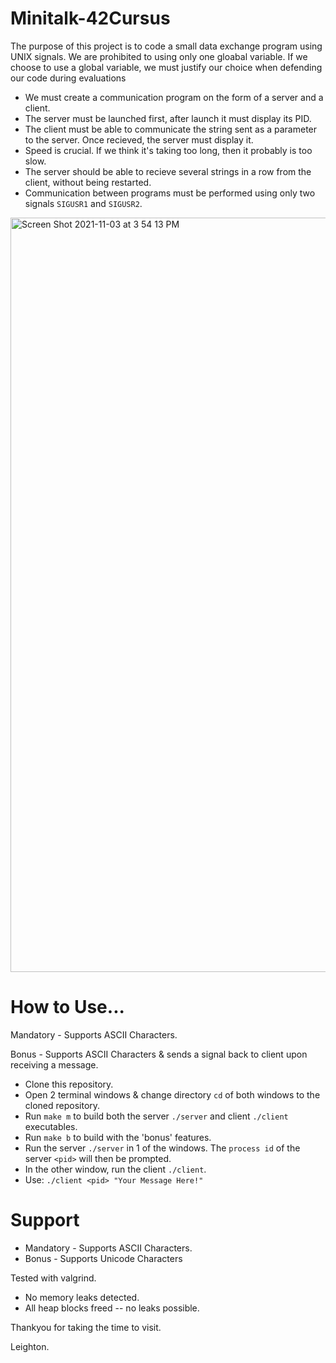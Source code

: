 # Minitalk-42Cursus

The purpose of this project is to code a small data exchange program using UNIX signals.
We are prohibited to using only one gloabal variable.
If we choose to use a global variable, we must justify our choice when defending our code during evaluations

- We must create a communication program on the form of a server and a client.
- The server must be launched first, after launch it must display its PID.
- The client must be able to communicate the string sent as a parameter to the server. Once recieved, the server must display it.
- Speed is crucial. If we think it's taking too long, then it probably is too slow.
- The server should be able to recieve several strings in a row from the client, without being restarted.
- Communication between programs must be performed using only two signals ```SIGUSR1``` and ```SIGUSR2```.

<img width="1207" alt="Screen Shot 2021-11-03 at 3 54 13 PM" src="https://user-images.githubusercontent.com/86273901/140013615-87117748-16a0-44c1-a8bc-e7418c7c9b50.png">

# How to Use...

Mandatory - Supports ASCII Characters.

Bonus     - Supports ASCII Characters & sends a signal back to client upon receiving a message.

- Clone this repository.
- Open 2 terminal windows & change directory ```cd``` of both windows to the cloned repository.
- Run ```make m``` to build both the server ```./server``` and client ```./client``` executables.
- Run ```make b``` to build with the 'bonus' features.
- Run the server ```./server``` in 1 of the windows. The ```process id``` of the server ```<pid>``` will then be prompted.
- In the other window, run the client ```./client```.
- Use:  ```./client <pid> "Your Message Here!"```

# Support

- Mandatory - Supports ASCII Characters.
- Bonus - Supports Unicode Characters

Tested with valgrind.
- No memory leaks detected.
- All heap blocks freed -- no leaks possible.

Thankyou for taking the time to visit.

Leighton.
